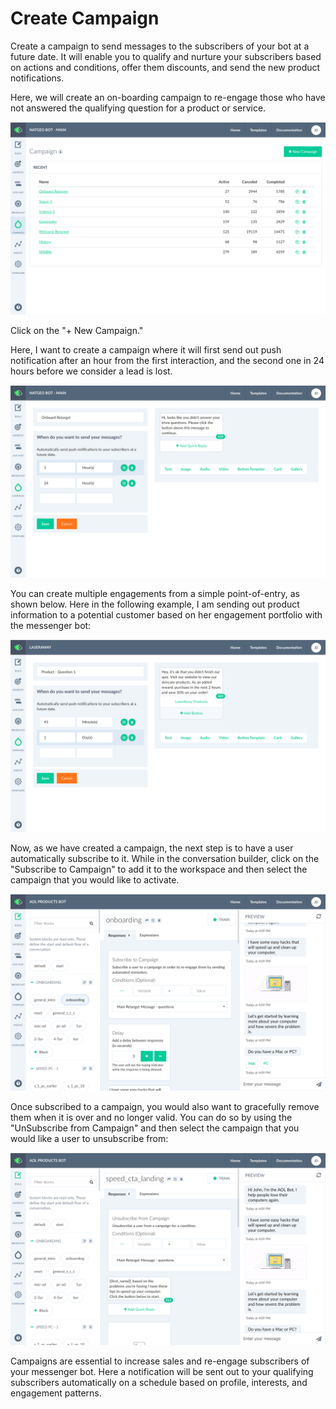 # Create Campaign

Create a campaign to send messages to the subscribers of your bot at a future date. It will enable you to qualify and nurture your subscribers based on actions and conditions, offer them discounts, and send the new product notifications.

Here, we will create an on-boarding campaign to re-engage those who have not answered the qualifying question for a product or service.

![](./campaign-home.png)

Click on the "+ New Campaign." 

Here, I want to create a campaign where it will first send out push notification after an hour from the first interaction, and the second one in 24 hours before we consider a lead is lost.

![](./campaign-detail.png)

You can create multiple engagements from a simple point-of-entry, as shown below. Here in the following example, I am sending out product information to a potential customer based on her engagement portfolio with the messenger bot:

![](./laseraway.png)


Now, as we have created a campaign, the next step is to have a user automatically subscribe to it. While in the conversation builder, click on the "Subscribe to Campaign" to add it to the workspace and then select the campaign that you would like to activate.

![](./subscribe-to-campaign.png)

Once subscribed to a campaign, you would also want to gracefully remove them when it is over and no longer valid. You can do so by using the "UnSubscribe from Campaign" and then select the campaign that you would like a user to unsubscribe from:

![](./unsubscribe-from-campaign.png)

Campaigns are essential to increase sales and re-engage subscribers of your messenger bot. Here a notification will be sent out to your qualifying subscribers automatically on a schedule based on profile, interests, and engagement patterns.